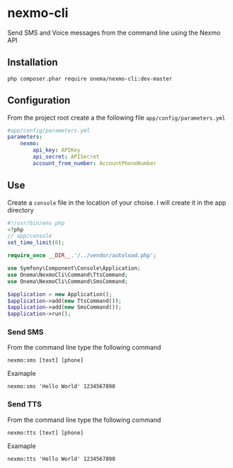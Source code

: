 nexmo-cli
=========

Send SMS and Voice messages from the command line using the Nexmo API


## Installation 

```shell
php composer.phar require onema/nexmo-cli:dev-master
```

## Configuration 
From the project root create a the following file `app/config/parameters.yml`

```yaml
#app/config/parameters.yml
parameters:
    nexmo:
        api_key: APIKey
        api_secret: APISecret
        account_from_number: AccountPhoneNumber
```

## Use 

Create a `console` file in the location of your choise. I will create it in the app directory
```php
#!/usr/bin/env php
<?php
// app/console
set_time_limit(0);

require_once __DIR__.'/../vendor/autoload.php';

use Symfony\Component\Console\Application;
use Onema\NexmoCli\Command\TtsCommand;
use Onema\NexmoCli\Command\SmsCommand;

$application = new Application();
$application->add(new TtsCommand());
$application->add(new SmsCommand());
$application->run();

```

### Send SMS
From the command line type the following command
```shell
nexmo:sms [text] [phone] 
```

Examaple 
```shell
nexmo:sms 'Hello World' 1234567890
```

### Send TTS
From the command line type the following command
```shell
nexmo:tts [text] [phone] 
```

Examaple 
```shell
nexmo:tts 'Hello World' 1234567890
```





